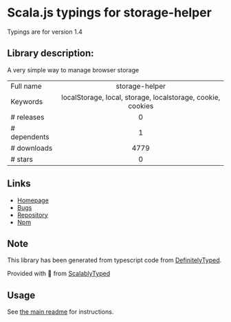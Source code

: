 
# Scala.js typings for storage-helper

Typings are for version 1.4

## Library description:
A very simple way to manage browser storage

|                    |                 |
| ------------------ | :-------------: |
| Full name          | storage-helper |
| Keywords           | localStorage, local, storage, localstorage, cookie, cookies |
| # releases         | 0 |
| # dependents       | 1 |
| # downloads        | 4779 |
| # stars            | 0 |

## Links
- [Homepage](https://github.com/MatteoGabriele/storage-helper#readme)
- [Bugs](https://github.com/MatteoGabriele/storage-helper/issues)
- [Repository](https://github.com/MatteoGabriele/storage-helper)
- [Npm](https://www.npmjs.com/package/storage-helper)
    


## Note
This library has been generated from typescript code from [DefinitelyTyped](https://definitelytyped.org).

Provided with :purple_heart: from [ScalablyTyped](https://github.com/oyvindberg/ScalablyTyped)

## Usage
See [the main readme](../../readme.md) for instructions.


